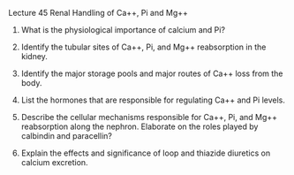 Lecture 45 Renal Handling of Ca++, Pi and Mg++

1. What is the physiological importance of calcium and Pi?

2. Identify the tubular sites of Ca++, Pi, and Mg++ reabsorption in the kidney.

3. Identify the major storage pools and major routes of Ca++ loss from the body.

4. List the hormones that are responsible for regulating Ca++ and Pi levels.

5. Describe the cellular mechanisms responsible for Ca++, Pi, and Mg++ reabsorption along the nephron. Elaborate on the roles played by calbindin and paracellin?

6. Explain the effects and significance of loop and thiazide diuretics on calcium excretion.
